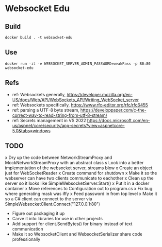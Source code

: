 # Websocket Edu

## Build

```
docker build . -t websocket-edu
```

## Use

```
docker run -it -e WEBSOCKET_SERVER_ADMIN_PASSWORD=weakPass -p 80:80 websocket-edu
```

## Refs
- ref:  Websockets generally, https://developer.mozilla.org/en-US/docs/Web/API/WebSockets_API/Writing_WebSocket_server
- ref:  Websockets specifically, https://www.rfc-editor.org/rfc/rfc6455
- ref:  parsing a UTF-8 byte stream, https://developpaper.com/c-the-correct-way-to-read-string-from-utf-8-stream/
- ref:  Secrets management in VS 2022 https://docs.microsoft.com/en-us/aspnet/core/security/app-secrets?view=aspnetcore-5.0&tabs=windows

## TODO

x Dry up the code between NetworkStreamProxy and MockNetworkStreamProxy with an abstract class
s Look into a better implementation of the websocket server, streams blow
x Create an object just for WebSocketReader
x Create command for shutdown
x Make it so the webserver can have two clients communicate to eachother
x Clean up the server so it looks like SimpleWebsocketServer.Start()
x Put it in a docker container
x Move references to Configuration out to program.cs
x Fix bug where generating mask was iffy
x Feed password in from top level
x Make it so a C# client can connect to the server via SimpleWebsocketClient.Connect("127.0.0.1:80")
- Figure out packaging it up
- Carve it into libraries for use in other projects
- Add support for client.SendBytes() for binary instead of text communication
- Make it so WebsocketClient and WebsocketSerializer share code professionally
